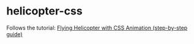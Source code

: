 # helicopter-css

Follows the tutorial: [Flying Helicopter with CSS Animation (step-by-step guide)](https://dev.to/codewithshahan/flying-helicopter-with-css-animation-2no9)
